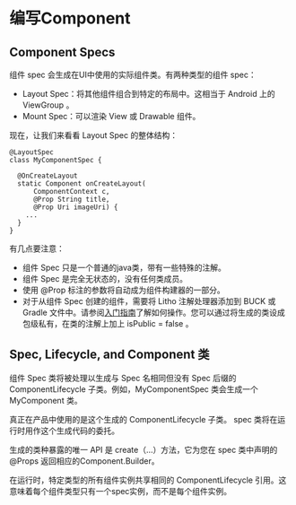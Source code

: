# 编写Component

## Component Specs
组件 spec 会生成在UI中使用的实际组件类。有两种类型的组件 spec：

* Layout Spec：将其他组件组合到特定的布局中。这相当于 Android 上的 ViewGroup 。
* Mount Spec：可以渲染 View 或 Drawable 组件。


现在，让我们来看看 Layout Spec 的整体结构：


	@LayoutSpec
	class MyComponentSpec {
	
	  @OnCreateLayout
	  static Component onCreateLayout(
	      ComponentContext c,
	      @Prop String title,
	      @Prop Uri imageUri) {
	    ...
	  }
	}


有几点要注意：

* 组件 Spec 只是一个普通的java类，带有一些特殊的注解。
* 组件 Spec 是完全无状态的，没有任何类成员。
* 使用 @Prop 标注的参数将自动成为组件构建器的一部分。
* 对于从组件 Spec 创建的组件，需要将 Litho 注解处理器添加到 BUCK 或 Gradle 文件中。请参阅[入门指南](https://fblitho.com/docs/getting-started)了解如何操作。您可以通过将生成的类设成包级私有，在类的注解上加上  isPublic = false 。


## Spec, Lifecycle, and Component 类


组件 Spec 类将被处理以生成与 Spec 名相同但没有 Spec 后缀的ComponentLifecycle 子类。例如，MyComponentSpec 类会生成一个 MyComponent 类。

真正在产品中使用的是这个生成的 ComponentLifecycle 子类。 spec 类将在运行时用作这个生成代码的委托。

生成的类种暴露的唯一 API 是 create（...）方法，它为您在 spec 类中声明的 @Props 返回相应的Component.Builder。

在运行时，特定类型的所有组件实例共享相同的 ComponentLifecycle 引用。这意味着每个组件类型只有一个spec实例，而不是每个组件实例。
